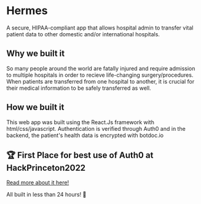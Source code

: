 # Hermes
A secure, HIPAA-compliant app that allows hospital admin to transfer vital patient data to other domestic and/or international hospitals.

## Why we built it
So many people around the world are fatally injured and require admission to multiple hospitals in order to recieve life-changing surgery/procedures. When patients are transferred from one hospital to another, it is crucial for their medical information to be safely transferred as well.

## How we built it
This web app was built using the React.Js framework with html/css/javascript. Authentication is verified through Auth0 and in the backend, the patient's health data is encrypted with botdoc.io

## 🏆 First Place for best use of Auth0 at HackPrinceton2022

[Read more about it here!](https://devpost.com/software/hermes-uokf0g?ref_content=user-portfolio&ref_feature=in_progress)

All built in less than 24 hours! 🎉
